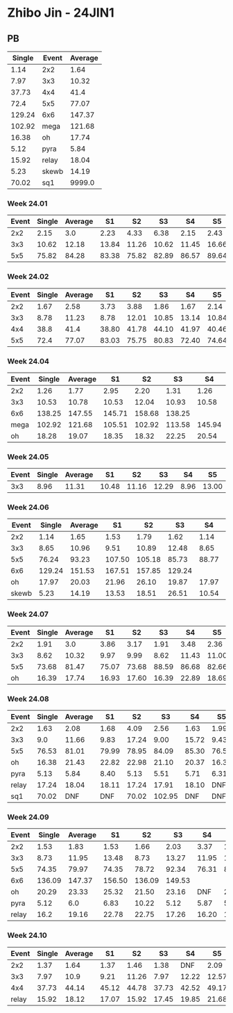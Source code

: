 # Zhibo Jin - 24JIN1

## PB
|Single|Event|Average|
|----|----|----|
|1.14|2x2|1.64|
|7.97|3x3|10.32|
|37.73|4x4|41.4|
|72.4|5x5|77.07|
|129.24|6x6|147.37|
|102.92|mega|121.68|
|16.38|oh|17.74|
|5.12|pyra|5.84|
|15.92|relay|18.04|
|5.23|skewb|14.19|
|70.02|sq1|9999.0|
### Week 24.01
|Event|Single|Average|S1|S2|S3|S4|S5|
|-----|-------|------|--|--|--|--|--|
|2x2|2.15|3.0|2.23|4.33|6.38|2.15|2.43|
|3x3|10.62|12.18|13.84|11.26|10.62|11.45|16.66|
|5x5|75.82|84.28|83.38|75.82|82.89|86.57|89.64|
### Week 24.02
|Event|Single|Average|S1|S2|S3|S4|S5|
|-----|-------|------|--|--|--|--|--|
|2x2|1.67|2.58|3.73|3.88|1.86|1.67|2.14|
|3x3|8.78|11.23|8.78|12.01|10.85|13.14|10.84|
|4x4|38.8|41.4|38.80|41.78|44.10|41.97|40.46|
|5x5|72.4|77.07|83.03|75.75|80.83|72.40|74.64|
### Week 24.04
|Event|Single|Average|S1|S2|S3|S4|S5|
|-----|-------|------|--|--|--|--|--|
|2x2|1.26|1.77|2.95|2.20|1.31|1.26|1.81|
|3x3|10.53|10.78|10.53|12.04|10.93|10.58|10.82|
|6x6|138.25|147.55|145.71|158.68|138.25| | |
|mega|102.92|121.68|105.51|102.92|113.58|145.94|DNF|
|oh|18.28|19.07|18.35|18.32|22.25|20.54|18.28|
### Week 24.05
|Event|Single|Average|S1|S2|S3|S4|S5|
|-----|-------|------|--|--|--|--|--|
|3x3|8.96|11.31|10.48|11.16|12.29|8.96|13.00|
### Week 24.06
|Event|Single|Average|S1|S2|S3|S4|S5|
|-----|-------|------|--|--|--|--|--|
|2x2|1.14|1.65|1.53|1.79|1.62|1.14|4.81|
|3x3|8.65|10.96|9.51|10.89|12.48|8.65|13.63|
|5x5|76.24|93.23|107.50|105.18|85.73|88.77|76.24|
|6x6|129.24|151.53|167.51|157.85|129.24| | |
|oh|17.97|20.03|21.96|26.10|19.87|17.97|18.25|
|skewb|5.23|14.19|13.53|18.51|26.51|10.54|5.23|
### Week 24.07
|Event|Single|Average|S1|S2|S3|S4|S5|
|-----|-------|------|--|--|--|--|--|
|2x2|1.91|3.0|3.86|3.17|1.91|3.48|2.36|
|3x3|8.62|10.32|9.97|9.99|8.62|11.43|11.00|
|5x5|73.68|81.47|75.07|73.68|88.59|86.68|82.66|
|oh|16.39|17.74|16.93|17.60|16.39|22.89|18.69|
### Week 24.08
|Event|Single|Average|S1|S2|S3|S4|S5|
|-----|-------|------|--|--|--|--|--|
|2x2|1.63|2.08|1.68|4.09|2.56|1.63|1.99|
|3x3|9.0|11.66|9.83|17.24|9.00|15.72|9.43|
|5x5|76.53|81.01|79.99|78.95|84.09|85.30|76.53|
|oh|16.38|21.43|22.82|22.98|21.10|20.37|16.38|
|pyra|5.13|5.84|8.40|5.13|5.51|5.71|6.31|
|relay|17.24|18.04|18.11|17.24|17.91|18.10|DNF|
|sq1|70.02|DNF|DNF|70.02|102.95|DNF|DNF|
### Week 24.09
|Event|Single|Average|S1|S2|S3|S4|S5|
|-----|-------|------|--|--|--|--|--|
|2x2|1.53|1.83|1.53|1.66|2.03|3.37|1.79|
|3x3|8.73|11.95|13.48|8.73|13.27|11.95|10.62|
|5x5|74.35|79.97|74.35|78.72|92.34|76.31|84.89|
|6x6|136.09|147.37|156.50|136.09|149.53| | |
|oh|20.29|23.33|25.32|21.50|23.16|DNF|20.29|
|pyra|5.12|6.0|6.83|10.22|5.12|5.87|5.29|
|relay|16.2|19.16|22.78|22.75|17.26|16.20|17.46|
### Week 24.10
|Event|Single|Average|S1|S2|S3|S4|S5|
|-----|-------|------|--|--|--|--|--|
|2x2|1.37|1.64|1.37|1.46|1.38|DNF|2.09|
|3x3|7.97|10.9|9.21|11.26|7.97|12.22|12.57|
|4x4|37.73|44.14|45.12|44.78|37.73|42.52|49.17|
|relay|15.92|18.12|17.07|15.92|17.45|19.85|21.68|
